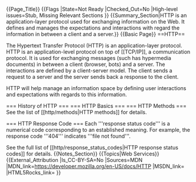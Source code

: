 {{Page_Title}}
{{Flags
|State=Not Ready
|Checked_Out=No
|High-level issues=Stub, Missing Relevant Sections
}}
{{Summary_Section|HTTP is an application-layer protocol used for exchanging information on the Web. It defines and manages the expectations and interactions with regard the information in between a client and a server.}}
{{Basic Page}}
==HTTP==

The Hypertext Transfer Protocol (HTTP) is an application-layer protocol. HTTP is an application-level protocol on top of [[TCP/IP]], a communication protocol. It is used for exchanging messages (such has hypermedia documents) in between a client (browser, bots) and a server. The interactions are defined by a client-server model. The client sends a request to a server and the server sends back a response to the client.

HTTP will help manage an information space by defining user interactions and expectations with regards to this information.

=== History of HTTP ===
=== HTTP Basics ===
=== HTTP Methods ===
See the list of [[http/methods|HTTP methods]]  for details.

=== HTTP Response Code ===
Each '''response status code''' is a numerical code corresponding to an established meaning. For example, the response code '''404''' indicates '''file not found'''.

See the full list of [[http/response_status_codes|HTTP response status codes]]  for details.
{{Notes_Section}}
{{Topics|Web Services}}
{{External_Attribution
|Is_CC-BY-SA=No
|Sources=MDN
|MDN_link=https://developer.mozilla.org/en-US/docs/HTTP
|MSDN_link=
|HTML5Rocks_link=
}}